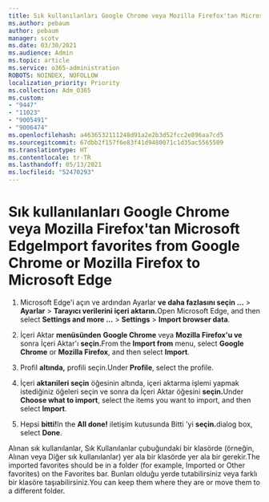```yaml
---
title: Sık kullanılanları Google Chrome veya Mozilla Firefox'tan Microsoft Edge
ms.author: pebaum
author: pebaum
manager: scotv
ms.date: 03/30/2021
ms.audience: Admin
ms.topic: article
ms.service: o365-administration
ROBOTS: NOINDEX, NOFOLLOW
localization_priority: Priority
ms.collection: Adm_O365
ms.custom:
- "9447"
- "11023"
- "9005491"
- "9006474"
ms.openlocfilehash: a4636532111248d91a2e2b3d52fcc2e896aa7cd5
ms.sourcegitcommit: 67dbb2f157f6e83f41d9480071c1d35ac5565509
ms.translationtype: HT
ms.contentlocale: tr-TR
ms.lasthandoff: 05/13/2021
ms.locfileid: "52470293"
---
```

# <a name="import-favorites-from-google-chrome-or-mozilla-firefox-to-microsoft-edge"></a><span data-ttu-id="fa892-102">Sık kullanılanları Google Chrome veya Mozilla Firefox'tan Microsoft Edge</span><span class="sxs-lookup"><span data-stu-id="fa892-102">Import favorites from Google Chrome or Mozilla Firefox to Microsoft Edge</span></span>

1. <span data-ttu-id="fa892-103">Microsoft Edge'i açın ve ardından Ayarlar **ve daha fazlasını seçin ...**  >  **Ayarlar**  >  **Tarayıcı verilerini içeri aktarın.**</span><span class="sxs-lookup"><span data-stu-id="fa892-103">Open Microsoft Edge, and then select **Settings and more ...** > **Settings** > **Import browser data**.</span></span>

1. <span data-ttu-id="fa892-104">İçeri Aktar **menüsünden** **Google Chrome** veya **Mozilla Firefox'u ve** sonra İçeri Aktar'ı **seçin.**</span><span class="sxs-lookup"><span data-stu-id="fa892-104">From the **Import from** menu, select **Google Chrome** or **Mozilla Firefox**, and then select **Import**.</span></span>

1. <span data-ttu-id="fa892-105">Profil **altında,** profili seçin.</span><span class="sxs-lookup"><span data-stu-id="fa892-105">Under **Profile**, select the profile.</span></span>

1. <span data-ttu-id="fa892-106">İçeri **aktarıileri seçin** öğesinin altında, içeri aktarma işlemi yapmak istediğiniz öğeleri seçin ve sonra da İçeri Aktar öğesini **seçin.**</span><span class="sxs-lookup"><span data-stu-id="fa892-106">Under **Choose what to import**, select the items you want to import, and then select **Import**.</span></span>

1. <span data-ttu-id="fa892-107">Hepsi **bitti!**</span><span class="sxs-lookup"><span data-stu-id="fa892-107">In the **All done!**</span></span> <span data-ttu-id="fa892-108">iletişim kutusunda Bitti 'yi **seçin.**</span><span class="sxs-lookup"><span data-stu-id="fa892-108">dialog box, select **Done**.</span></span>

<span data-ttu-id="fa892-109">Alınan sık kullanılanlar, Sık Kullanılanlar çubuğundaki bir klasörde (örneğin, Alınan veya Diğer sık kullanılanlar) yer ala bir klasörde yer ala bir gerekir.</span><span class="sxs-lookup"><span data-stu-id="fa892-109">The imported favorites should be in a folder (for example, Imported or Other favorites) on the Favorites bar.</span></span> <span data-ttu-id="fa892-110">Bunları olduğu yerde tutabilirsiniz veya farklı bir klasöre taşıabilirsiniz.</span><span class="sxs-lookup"><span data-stu-id="fa892-110">You can keep them where they are or move them to a different folder.</span></span>
